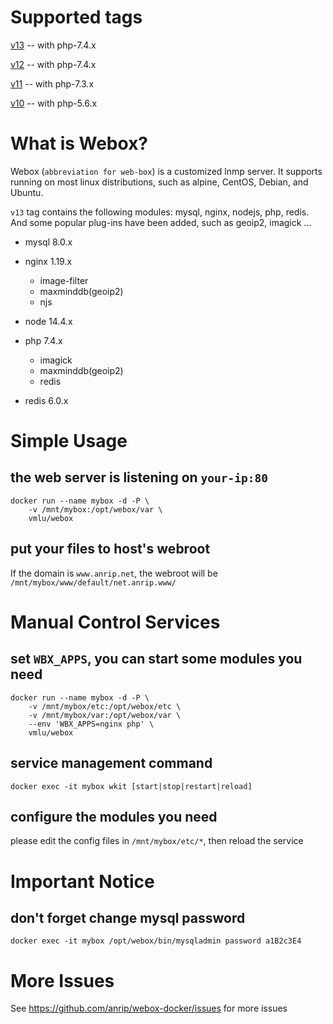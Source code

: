 # Supported tags

[v13](https://github.com/anrip/webox-docker) -- with php-7.4.x

[v12](https://github.com/anrip/webox-docker/tree/v12.x) -- with php-7.4.x

[v11](https://github.com/anrip/webox-docker/tree/v11.x) -- with php-7.3.x

[v10](https://github.com/anrip/webox-docker/tree/v10.x) -- with php-5.6.x

# What is Webox?

Webox (`abbreviation for web-box`) is a customized lnmp server. It supports running on most linux distributions, such as alpine, CentOS, Debian, and Ubuntu.

`v13` tag contains the following modules: mysql, nginx, nodejs, php, redis. And some popular plug-ins have been added, such as geoip2, imagick ...

- mysql 8.0.x

- nginx 1.19.x

  - image-filter
  - maxminddb(geoip2)
  - njs

- node 14.4.x

- php 7.4.x

  - imagick
  - maxminddb(geoip2)
  - redis

- redis 6.0.x

# Simple Usage

## the web server is listening on `your-ip:80`

```shell
docker run --name mybox -d -P \
    -v /mnt/mybox:/opt/webox/var \
    vmlu/webox
```

## put your files to host's webroot

If the domain is `www.anrip.net`, the webroot will be `/mnt/mybox/www/default/net.anrip.www/`

# Manual Control Services

## set `WBX_APPS`, you can start some modules you need

```shell
docker run --name mybox -d -P \
    -v /mnt/mybox/etc:/opt/webox/etc \
    -v /mnt/mybox/var:/opt/webox/var \
    --env 'WBX_APPS=nginx php' \
    vmlu/webox
```

## service management command

```shell
docker exec -it mybox wkit [start|stop|restart|reload]
```

## configure the modules you need

please edit the config files in `/mnt/mybox/etc/*`, then reload the service

# Important Notice

## don't forget change mysql password

```shell
docker exec -it mybox /opt/webox/bin/mysqladmin password a1B2c3E4
```

# More Issues

See https://github.com/anrip/webox-docker/issues for more issues
